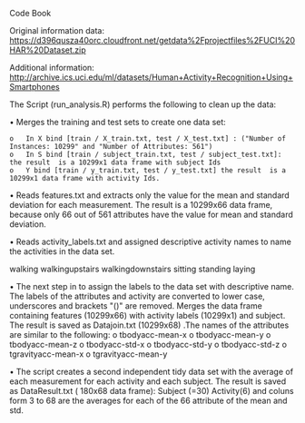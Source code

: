 Code Book

Original information data:
https://d396qusza40orc.cloudfront.net/getdata%2Fprojectfiles%2FUCI%20HAR%20Dataset.zip

Additional information:
http://archive.ics.uci.edu/ml/datasets/Human+Activity+Recognition+Using+Smartphones

The Script (run_analysis.R) performs the following to clean up the data:

•	Merges the training and test sets to create one data set:

    o	In X bind [train / X_train.txt, test / X_test.txt] : ("Number of Instances: 10299" and "Number of Attributes: 561")
    o	In S bind [train / subject_train.txt, test / subject_test.txt]: the result  is a 10299x1 data frame with subject Ids 
    o	Y bind [train / y_train.txt, test / y_test.txt] the result  is a 10299x1 data frame with activity Ids.

•	Reads features.txt and extracts only the value for the mean and standard deviation for each measurement. The result is a 10299x66 data frame, because only 66 out of 561 attributes have the value for mean and standard deviation.

•	Reads activity_labels.txt and assigned descriptive activity names to name the activities in the data set.

   walking
   walkingupstairs
   walkingdownstairs
   sitting
   standing
   laying


•	The next step in to assign the labels to the data set with descriptive name. The labels of the attributes and activity are converted to lower case, underscores and brackets "()" are removed.
Merges the data frame containing features (10299x66) with activity labels (10299x1) and subject.
The result is saved as Datajoin.txt (10299x68) .The names of the attributes are similar to the following:
  o	tbodyacc-mean-x 
  o	tbodyacc-mean-y 
  o	tbodyacc-mean-z 
  o	tbodyacc-std-x 
  o	tbodyacc-std-y 
  o	tbodyacc-std-z 
  o	tgravityacc-mean-x 
  o	tgravityacc-mean-y

•	The script creates a second independent tidy data set with the average of each measurement for each activity and each subject.
  The result is saved as DataResult.txt ( 180x68 data frame):
  Subject (=30)
  Activity(6)
  and coluns form 3	to	68 are the averages for each of the 66 attribute of the mean and std.


